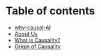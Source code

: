# Table of contents

* [why-causal-AI](README.md)
* [About Us](about-us.md)
* [What is Causality?](what-is-causality.md)
* [Origin of Causality](origin-of-causality.md)
